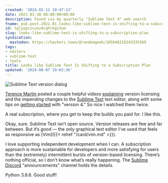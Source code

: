 ```yaml
---
created: '2024-02-11 19:47:13'
date: 2021-01-30 00:00:00+00:00
description: Found via my quarterly "Sublime Text 4" web search
fname: pub.post.2021.01.looks-like-sublime-text-is-shifting-to-a-subscription-plan
id: tglyypczcunz4cqhrkgs3um
slug: looks-like-sublime-text-is-shifting-to-a-subscription-plan
syndication:
  mastodon: https://hackers.town/@randomgeek/105646216242335369
tags:
- editors
- sublime-text
- tools
title: Looks like Sublime Text Is Shifting to a Subscription Plan
updated: '2024-08-07 19:03:36'
---
```


![Sublime Text version dialog](assets/img/2021/cover-2021-01-30.png)

[Terence Martin](https://odatnurd.net) posted a couple helpful videos [explaining](https://youtu.be/P52ZBQvAAsU) version licensing and the impending changes to the [Sublime Text](https://www.sublimetext.com) text editor, along with some tips on [getting started](https://youtu.be/_HoltQwvF2o) with "version 4." So nice I watched them twice.

A real subscription, where you get to keep the builds you paid for.  I like this.

Okay, sure.  Sublime Text isn’t open source.  Version releases are few and far between. But it’s *good* — the only graphical text editor I’ve used that feels as responsive as [Vim]({{< relref "/card/vim.md" >}}).

I love supporting independent development when I can.  A subscription approach is more sustainable for developers and more satisfying for users than the (extremely) intermittent bursts of version-based licensing.  There’s nothing official, so I don’t know what’s really happening.  The [Sublime Discord](https://discord.gg/HcmwdVK) "announcements" channel holds the details.

Python 3.8.6. Good stuff!